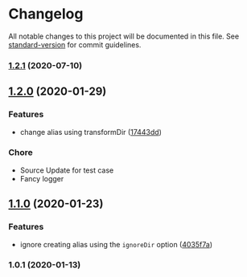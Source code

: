 # Changelog

All notable changes to this project will be documented in this file. See [standard-version](https://github.com/conventional-changelog/standard-version) for commit guidelines.

### [1.2.1](https://github.com/kdydesign/nuxt-alias-module/compare/v1.2.0...v1.2.1) (2020-07-10)

## [1.2.0](https://github.com/kdydesign/nuxt-alias-module/compare/v1.1.0...v1.2.0) (2020-01-29)


### Features

* change alias using transformDir ([17443dd](https://github.com/kdydesign/nuxt-alias-module/commit/17443dd5a229c2c48213dfbcf436893c683985eb))

### Chore

* Source Update for test case
* Fancy logger

## [1.1.0](https://github.com/kdydesign/nuxt-alias-module/compare/v1.0.1...v1.1.0) (2020-01-23)


### Features

* ignore creating alias using the `ignoreDir` option ([4035f7a](https://github.com/kdydesign/nuxt-alias-module/commit/4035f7a054a0f5a0e3b2b78b586d9a6470a977a3))

### 1.0.1 (2020-01-13)
